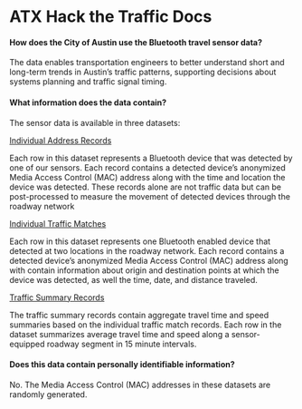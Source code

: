 # ATX Hack the Traffic Docs

#### How does the City of Austin use the Bluetooth travel sensor data?
The data enables transportation engineers to better understand short and long-term trends in Austin’s traffic patterns, supporting decisions about systems planning and traffic signal timing.

#### What information does the data contain?
The sensor data is available in three datasets:

[Individual Address Records](https://data.austintexas.gov/dataset/Bluetooth-Travel-Sensors-Individual-Addresses/qnpj-zrb9/data)

Each row in this dataset represents a Bluetooth device that was detected by one of our sensors. Each record contains a detected device’s anonymized Media Access Control (MAC) address along with the time and location the device was detected. These records alone are not traffic data but can be post-processed to measure the movement of detected devices through the roadway network

[Individual Traffic Matches]( https://data.austintexas.gov/dataset/Bluetooth-Travel-Sensors-Individual-Traffic-Matche/x44q-icha/data)

Each row in this dataset represents one Bluetooth enabled device that detected at two locations in the roadway network. Each record contains a detected device’s anonymized Media Access Control (MAC) address along with contain information about origin and destination points at which the device was detected, as well the time, date, and distance traveled.

[Traffic Summary Records](https://data.austintexas.gov/dataset/Bluetooth-Travel-Sensors-Match-Summary-Records/v7zg-5jg9)

The traffic summary records contain aggregate travel time and speed summaries based on the individual traffic match records. Each row in the dataset summarizes average travel time and speed along a sensor-equipped roadway segment in 15 minute intervals.

#### Does this data contain personally identifiable information?
No. The Media Access Control (MAC) addresses in these datasets are randomly generated.